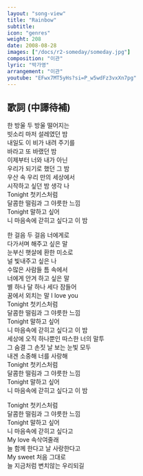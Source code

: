```yaml
---
layout: "song-view"
title: "Rainbow"
subtitle:
icon: "genres"
weight: 208
date: 2008-08-28
images: ["/docs/r2-someday/someday.jpg"]
composition: "이관"
lyric: "박가영"
arrangement: "이관"
youtube: "EFwx7MT5yHs?si=P_w5wdFz3vxXn7pg"
---
```


## 歌詞 (中譯待補)

한 방울 두 방울 떨어지는  
빗소리 마저 설레였던 밤  
내일도 이 비가 내려 주기를  
바라고 또 바랬던 밤  
이제부터 너와 내가 아닌  
우리가 되기로 했던 그 밤  
우산 속 우리 만의 세상에서  
시작하고 싶던 밤 생각 나  
Tonight 첫키스처럼  
달콤한 떨림과 그 야릇한 느낌  
Tonight 말하고 싶어  
니 마음속에 갇히고 싶다고 이 밤  

한 걸음 두 걸음 너에게로  
다가서며 해주고 싶은 말  
눈부신 햇살에 환한 미소로  
널 빛내주고 싶은 나  
수많은 사람들 틈 속에서  
너에게 안겨 하고 싶은 말  
별 하나 달 하나 세다 잠들어  
꿈에서 외치는 말 I love you  
Tonight 첫키스처럼  
달콤한 떨림과 그 야릇한 느낌  
Tonight 말하고 싶어  
니 마음속에 갇히고 싶다고 이 밤  
세상에 오직 하나뿐인 따스한 너의 말투  
그 숨결 그 손짓 날 보는 눈빛 모두  
내겐 소중해 너를 사랑해  
Tonight 첫키스처럼  
달콤한 떨림과 그 야릇한 느낌  
Tonight 말하고 싶어  
니 마음속에 갇히고 싶다고 이 밤  

Tonight 첫키스처럼  
달콤한 떨림과 그 야릇한 느낌  
Tonight 말하고 싶어  
니 마음속에 갇히고 싶다고  
My love 속삭여줄래  
늘 함께 한다고 날 사랑한다고  
My sweet 처음 그대로  
늘 지금처럼 변치않는 우리되길  
